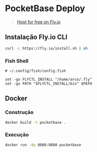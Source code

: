 # PocketBase Deploy

> [Host for free on Fly.io](https://github.com/pocketbase/pocketbase/discussions/537)

## Instalação Fly.io CLI

```bash
curl -L https://fly.io/install.sh | sh
```

### Fish Shell

```fish
# ~/.config/fish/config.fish

set -gx FLYCTL_INSTALL "/home/arco/.fly"
set -gx PATH "$FLYCTL_INSTALL/bin" $PATH
``` 


## Docker

### Construção
```bash
docker build -t pocketbase .
```

### Execução
```bash
docker run -dp 8080:8080 pocketbase
```

